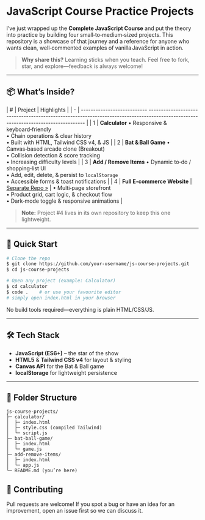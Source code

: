 # JavaScript Course Practice Projects

I’ve just wrapped up the **Complete JavaScript Course** and put the theory into practice by building four small‑to‑medium‑sized projects. This repository is a showcase of that journey and a reference for anyone who wants clean, well‑commented examples of vanilla JavaScript in action.

> **Why share this?**
> Learning sticks when you teach. Feel free to fork, star, and explore—feedback is always welcome!

---

## 📦 What’s Inside?

| # | Project                      | Highlights                                                                                                                         |
| - | ---------------------------  ---------------------------------------------------------------------------------------------------------------------------------- |
| 1 | **Calculator**              • Responsive & keyboard‑friendly<br>• Chain operations & clear history<br>• Built with HTML, Tailwind CSS v4, & JS                 |
| 2 | **Bat & Ball Game**          • Canvas‑based arcade clone (Breakout)<br>• Collision detection & score tracking<br>• Increasing difficulty levels                 |
| 3 | **Add / Remove Items**       • Dynamic to‑do / shopping‑list UI<br>• Add, edit, delete, & persist to `localStorage`<br>• Accessible forms & toast notifications |
| 4 | **Full E‑commerce Website** | [Separate Repo »](https://github.com/AyeshaAnwar2/Ecomrece-Website.git) | • Multi‑page storefront<br>• Product grid, cart logic, & checkout flow<br>• Dark‑mode toggle & responsive animations               |

> **Note:** Project #4 lives in its own repository to keep this one lightweight.

---

## 🚀 Quick Start

```bash
# Clone the repo
$ git clone https://github.com/your‑username/js‑course‑projects.git
$ cd js‑course‑projects

# Open any project (example: Calculator)
$ cd calculator
$ code .    # or use your favourite editor
# simply open index.html in your browser
```

No build tools required—everything is plain HTML/CSS/JS.

---

## 🛠️ Tech Stack

* **JavaScript (ES6+)** – the star of the show
* **HTML5** & **Tailwind CSS v4** for layout & styling
* **Canvas API** for the Bat & Ball game
* **localStorage** for lightweight persistence

---

## 📂 Folder Structure

```
js-course-projects/
├─ calculator/
│  ├─ index.html
│  ├─ style.css (compiled Tailwind)
│  └─ script.js
├─ bat-ball-game/
│  ├─ index.html
│  └─ game.js
├─ add-remove-items/
│  ├─ index.html
│  └─ app.js
└─ README.md (you’re here)
```



## 🤝 Contributing

Pull requests are welcome! If you spot a bug or have an idea for an improvement, open an issue first so we can discuss it.


